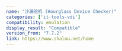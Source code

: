 ```yaml
---
name: "沙漏验机 (Hourglass Device Checker)"
categories: ['it-tools-vdi']
compatibility: emulation
display_result: "Compatible"
version_from: "7.7.2"
link: https://www.shalou.net/home
---
```

